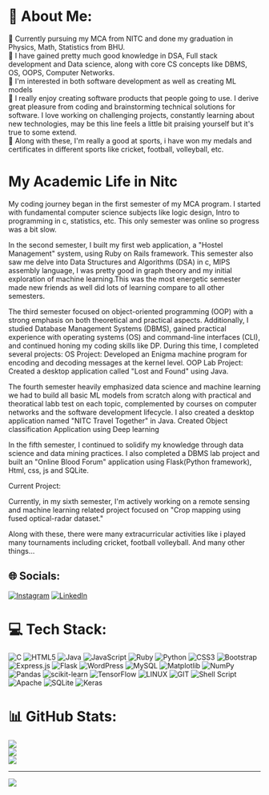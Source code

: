 # 💫 About Me:
🔭 Currently pursuing my MCA from NITC and done my graduation in Physics, Math, Statistics from BHU.</br>
🌱  I have gained pretty much good knowledge in DSA, Full stack development and Data science, along with core CS concepts like DBMS, OS, OOPS, Computer Networks.</br>
🌱 I'm interested in both software development as well as creating ML models</br>
🌱 I really enjoy creating software products that people going to use. I derive great pleasure from coding and brainstorming technical solutions for software. I love working on challenging projects, constantly learning about new technologies, may be this line feels a little bit praising yourself but it's true to some extend.</br>
🌱 Along with these, I'm really a good at sports, i have won my medals and certificates in different sports like cricket, football, volleyball,   etc.</br>

# My Academic Life in Nitc
My coding journey began in the first semester of my MCA program.  I started with fundamental computer science subjects like logic design, Intro to programming in c, statistics, etc. This only semester was online so progress was a bit slow.

In the second semester, I built my first web application, a "Hostel Management" system, using Ruby on Rails framework.  This semester also saw me delve into Data Structures and Algorithms (DSA) in c, MIPS assembly language, I was pretty good in graph theory and my initial exploration of machine learning.This was the most energetic semester made new friends as well did lots of learning compare to all other semesters.

The third semester focused on object-oriented programming (OOP) with a strong emphasis on both theoretical and practical aspects.  Additionally, I studied Database Management Systems (DBMS), gained practical experience with operating systems (OS) and command-line interfaces (CLI), and continued honing my coding skills like DP.  During this time, I completed several projects:
OS Project: Developed an Enigma machine program for encoding and decoding messages at the kernel level.
OOP Lab Project: Created a desktop application called "Lost and Found" using Java.

The fourth semester heavily emphasized data science and machine learning we had to build all basic ML models from scratch along with practical and theoratical labb test on each topic, complemented by courses on computer networks and the software development lifecycle.  I also created a desktop application named "NITC Travel Together" in Java. Created Object classification Application using Deep learning

In the fifth semester, I continued to solidify my knowledge through data science and data mining practices.  I also completed a DBMS lab project and built an "Online Blood Forum" application using Flask(Python framework), Html, css, js and SQLite.

Current Project:

Currently, in my sixth semester, I'm actively working on a remote sensing and machine learning related project focused on "Crop mapping using fused optical-radar dataset."

Along with these, there were many extracurricular activities like i played many tournaments including cricket, football volleyball. And many other things... 

## 🌐 Socials:
[![Instagram](https://img.shields.io/badge/Instagram-%23E4405F.svg?logo=Instagram&logoColor=white)](https://instagram.com/singh.prakash2) [![LinkedIn](https://img.shields.io/badge/LinkedIn-%230077B5.svg?logo=linkedin&logoColor=white)](https://linkedin.com/in/prakash-singh-bb6a99174) 

# 💻 Tech Stack:
![C](https://img.shields.io/badge/c-%2300599C.svg?style=for-the-badge&logo=c&logoColor=white) ![HTML5](https://img.shields.io/badge/html5-%23E34F26.svg?style=for-the-badge&logo=html5&logoColor=white) ![Java](https://img.shields.io/badge/java-%23ED8B00.svg?style=for-the-badge&logo=openjdk&logoColor=white) ![JavaScript](https://img.shields.io/badge/javascript-%23323330.svg?style=for-the-badge&logo=javascript&logoColor=%23F7DF1E) ![Ruby](https://img.shields.io/badge/ruby-%23CC342D.svg?style=for-the-badge&logo=ruby&logoColor=white) ![Python](https://img.shields.io/badge/python-3670A0?style=for-the-badge&logo=python&logoColor=ffdd54) ![CSS3](https://img.shields.io/badge/css3-%231572B6.svg?style=for-the-badge&logo=css3&logoColor=white) ![Bootstrap](https://img.shields.io/badge/bootstrap-%238511FA.svg?style=for-the-badge&logo=bootstrap&logoColor=white) ![Express.js](https://img.shields.io/badge/express.js-%23404d59.svg?style=for-the-badge&logo=express&logoColor=%2361DAFB) ![Flask](https://img.shields.io/badge/flask-%23000.svg?style=for-the-badge&logo=flask&logoColor=white) ![WordPress](https://img.shields.io/badge/WordPress-%23117AC9.svg?style=for-the-badge&logo=WordPress&logoColor=white) ![MySQL](https://img.shields.io/badge/mysql-%2300000f.svg?style=for-the-badge&logo=mysql&logoColor=white) ![Matplotlib](https://img.shields.io/badge/Matplotlib-%23ffffff.svg?style=for-the-badge&logo=Matplotlib&logoColor=black) ![NumPy](https://img.shields.io/badge/numpy-%23013243.svg?style=for-the-badge&logo=numpy&logoColor=white) ![Pandas](https://img.shields.io/badge/pandas-%23150458.svg?style=for-the-badge&logo=pandas&logoColor=white) ![scikit-learn](https://img.shields.io/badge/scikit--learn-%23F7931E.svg?style=for-the-badge&logo=scikit-learn&logoColor=white) ![TensorFlow](https://img.shields.io/badge/TensorFlow-%23FF6F00.svg?style=for-the-badge&logo=TensorFlow&logoColor=white) ![LINUX](https://img.shields.io/badge/Linux-FCC624?style=for-the-badge&logo=linux&logoColor=black) ![GIT](https://img.shields.io/badge/Git-fc6d26?style=for-the-badge&logo=git&logoColor=white)
![Shell Script](https://img.shields.io/badge/shell_script-%23121011.svg?style=for-the-badge&logo=gnu-bash&logoColor=white) ![Apache](https://img.shields.io/badge/apache-%23D42029.svg?style=for-the-badge&logo=apache&logoColor=white) ![SQLite](https://img.shields.io/badge/sqlite-%2307405e.svg?style=for-the-badge&logo=sqlite&logoColor=white) ![Keras](https://img.shields.io/badge/Keras-%23D00000.svg?style=for-the-badge&logo=Keras&logoColor=white)

# 📊 GitHub Stats:
![](https://github-readme-stats.vercel.app/api?username=prakashgolusingh&theme=dark&hide_border=false&include_all_commits=false&count_private=false)<br/>
![](https://github-readme-streak-stats.herokuapp.com/?user=prakashgolusingh&theme=dark&hide_border=false)<br/>
![](https://github-readme-stats.vercel.app/api/top-langs/?username=prakashgolusingh&theme=dark&hide_border=false&include_all_commits=false&count_private=false&layout=compact)

---
[![](https://visitcount.itsvg.in/api?id=prakashgolusingh&icon=0&color=0)](https://visitcount.itsvg.in)

<!-- Proudly created with GPRM ( https://gprm.itsvg.in ) -->

